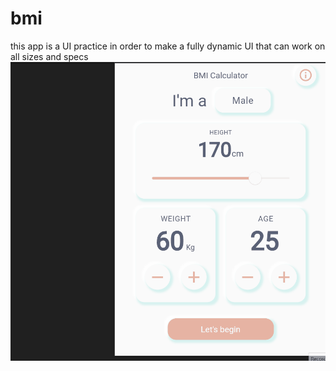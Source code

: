 # bmi
this app is a UI practice in order to make a fully dynamic UI that can work on all sizes and specs
![](https://github.com/AhmedAbduslam/bmi/blob/master/Animation.gif?raw=true)

